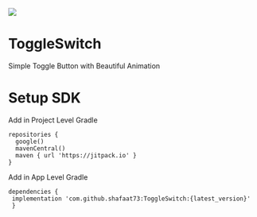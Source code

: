 [![](https://jitpack.io/v/shafaat73/ToggleSwitch.svg)](https://jitpack.io/#shafaat73/ToggleSwitch)
# ToggleSwitch
Simple Toggle Button with Beautiful Animation

# Setup SDK

Add in Project Level Gradle
```
repositories {
  google()
  mavenCentral()
  maven { url 'https://jitpack.io' }
}
```
Add in App Level Gradle
```
dependencies {
 implementation 'com.github.shafaat73:ToggleSwitch:{latest_version}'
 }
```
 
